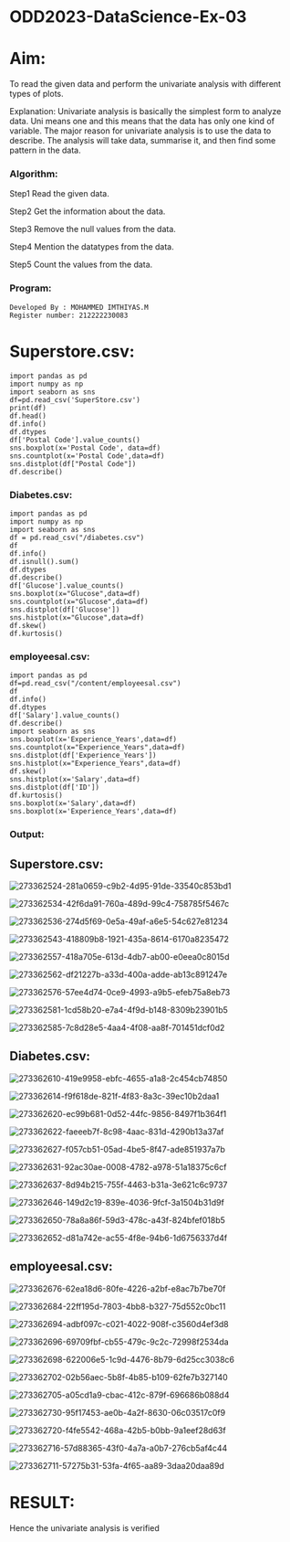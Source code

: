 # ODD2023-DataScience-Ex-03
# Aim:
To read the given data and perform the univariate analysis with different types of plots.

Explanation: Univariate analysis is basically the simplest form to analyze data. Uni means one and this means that the data has only one kind of variable. The major reason for univariate analysis is to use the data to describe. The analysis will take data, summarise it, and then find some pattern in the data.

### Algorithm:
Step1 Read the given data.

Step2 Get the information about the data.

Step3 Remove the null values from the data.

Step4 Mention the datatypes from the data.

Step5 Count the values from the data.

###  Program:
```
Developed By : MOHAMMED IMTHIYAS.M
Register number: 212222230083
```
# Superstore.csv:
```
import pandas as pd
import numpy as np
import seaborn as sns
df=pd.read_csv('SuperStore.csv')
print(df)
df.head()
df.info()
df.dtypes
df['Postal Code'].value_counts()
sns.boxplot(x='Postal Code', data=df)
sns.countplot(x='Postal Code',data=df)
sns.distplot(df["Postal Code"])
df.describe()
```
### Diabetes.csv:
```
import pandas as pd
import numpy as np
import seaborn as sns
df = pd.read_csv("/diabetes.csv")
df
df.info()
df.isnull().sum()
df.dtypes
df.describe()
df['Glucose'].value_counts()
sns.boxplot(x="Glucose",data=df)
sns.countplot(x="Glucose",data=df)
sns.distplot(df['Glucose'])
sns.histplot(x="Glucose",data=df)
df.skew()
df.kurtosis()
```
### employeesal.csv:
```
import pandas as pd
df=pd.read_csv("/content/employeesal.csv")
df
df.info()
df.dtypes
df['Salary'].value_counts()
df.describe()
import seaborn as sns
sns.boxplot(x='Experience_Years',data=df)
sns.countplot(x="Experience_Years",data=df)
sns.distplot(df['Experience_Years'])
sns.histplot(x="Experience_Years",data=df)
df.skew()
sns.histplot(x='Salary',data=df)
sns.distplot(df['ID'])
df.kurtosis()
sns.boxplot(x='Salary',data=df)
sns.boxplot(x='Experience_Years',data=df)
```
### Output:
## Superstore.csv:




![273362524-281a0659-c9b2-4d95-91de-33540c853bd1](https://github.com/imthiyas19/ODD2023-DataScience-Ex-03/assets/120353416/f68f6abb-d614-4ac2-87b3-71db4d43e2b8)



![273362534-42f6da91-760a-489d-99c4-758785f5467c](https://github.com/imthiyas19/ODD2023-DataScience-Ex-03/assets/120353416/64aefaf8-8202-41cc-93d6-e9402089992c)

![273362536-274d5f69-0e5a-49af-a6e5-54c627e81234](https://github.com/imthiyas19/ODD2023-DataScience-Ex-03/assets/120353416/aa8e2098-0abd-4308-b7c6-faf39a4d21dc)






![273362543-418809b8-1921-435a-8614-6170a8235472](https://github.com/imthiyas19/ODD2023-DataScience-Ex-03/assets/120353416/31d9a8b4-36d9-4d5c-ad04-1289978c2e0d)


![273362557-418a705e-613d-4db7-ab00-e0eea0c8015d](https://github.com/imthiyas19/ODD2023-DataScience-Ex-03/assets/120353416/a2c95e20-55bc-4727-b60b-d33a55694b0c)



![273362562-df21227b-a33d-400a-adde-ab13c891247e](https://github.com/imthiyas19/ODD2023-DataScience-Ex-03/assets/120353416/c2b52cad-71b6-4989-98e3-f88f847a109c)


![273362576-57ee4d74-0ce9-4993-a9b5-efeb75a8eb73](https://github.com/imthiyas19/ODD2023-DataScience-Ex-03/assets/120353416/ff467f26-05e6-4474-a931-4865de097d13)

![273362581-1cd58b20-e7a4-4f9d-b148-8309b23901b5](https://github.com/imthiyas19/ODD2023-DataScience-Ex-03/assets/120353416/f23ea6e1-46f9-4308-a73f-65f022f46c05)



![273362585-7c8d28e5-4aa4-4f08-aa8f-701451dcf0d2](https://github.com/imthiyas19/ODD2023-DataScience-Ex-03/assets/120353416/b1f8537e-7a25-49bc-9685-3eb927551972)

## Diabetes.csv:



![273362610-419e9958-ebfc-4655-a1a8-2c454cb74850](https://github.com/imthiyas19/ODD2023-DataScience-Ex-03/assets/120353416/ccc49495-ec37-46ff-9fca-f23e542c2961)


![273362614-f9f618de-821f-4f83-8a3c-39ec10b2daa1](https://github.com/imthiyas19/ODD2023-DataScience-Ex-03/assets/120353416/744c6e3e-37a7-47d0-aca2-398d5a721422)


![273362620-ec99b681-0d52-44fc-9856-8497f1b364f1](https://github.com/imthiyas19/ODD2023-DataScience-Ex-03/assets/120353416/e210d56a-3792-4d2f-91a8-6cc15b31dd89)


![273362622-faeeeb7f-8c98-4aac-831d-4290b13a37af](https://github.com/imthiyas19/ODD2023-DataScience-Ex-03/assets/120353416/7d3ddb09-234d-4aab-a98b-6d4c1fd10560)

![273362627-f057cb51-05ad-4be5-8f47-ade851937a7b](https://github.com/imthiyas19/ODD2023-DataScience-Ex-03/assets/120353416/cec847b6-0f8d-4287-b83e-8c682dd72b7e)



![273362631-92ac30ae-0008-4782-a978-51a18375c6cf](https://github.com/imthiyas19/ODD2023-DataScience-Ex-03/assets/120353416/146a8f97-9fed-4d5c-ade5-8d790e2184bb)

![273362637-8d94b215-755f-4463-b31a-3e621c6c9737](https://github.com/imthiyas19/ODD2023-DataScience-Ex-03/assets/120353416/b643a9a6-a360-4298-8e98-38f4287bb6b4)


![273362646-149d2c19-839e-4036-9fcf-3a1504b31d9f](https://github.com/imthiyas19/ODD2023-DataScience-Ex-03/assets/120353416/fc1a37f2-a2be-479d-ab5e-51f3f611eabd)




![273362650-78a8a86f-59d3-478c-a43f-824bfef018b5](https://github.com/imthiyas19/ODD2023-DataScience-Ex-03/assets/120353416/1a2a1329-af74-4d78-b036-6983529354b1)



![273362652-d81a742e-ac55-4f8e-94b6-1d6756337d4f](https://github.com/imthiyas19/ODD2023-DataScience-Ex-03/assets/120353416/2edba393-f716-466c-81b7-6a4b57246c65)

## employeesal.csv:



![273362676-62ea18d6-80fe-4226-a2bf-e8ac7b7be70f](https://github.com/imthiyas19/ODD2023-DataScience-Ex-03/assets/120353416/169dce7e-48fd-498e-a9dc-10b0f9d11170)





![273362684-22ff195d-7803-4bb8-b327-75d552c0bc11](https://github.com/imthiyas19/ODD2023-DataScience-Ex-03/assets/120353416/22a8cba2-a8ac-4c3f-adc9-a86e45f8bfba)




![273362694-adbf097c-c021-4022-908f-c3560d4ef3d8](https://github.com/imthiyas19/ODD2023-DataScience-Ex-03/assets/120353416/f6a825a8-eb7c-4e9f-9403-f0c02f719303)



![273362696-69709fbf-cb55-479c-9c2c-72998f2534da](https://github.com/imthiyas19/ODD2023-DataScience-Ex-03/assets/120353416/07b387cc-fec2-4c56-b67c-21accc6a5fac)



![273362698-622006e5-1c9d-4476-8b79-6d25cc3038c6](https://github.com/imthiyas19/ODD2023-DataScience-Ex-03/assets/120353416/42d865ab-3ddc-4dac-9f92-aeec84c621e4)




![273362702-02b56aec-5b8f-4b85-b109-62fe7b327140](https://github.com/imthiyas19/ODD2023-DataScience-Ex-03/assets/120353416/8376bfdb-1741-4f4b-a2e0-b6bfbd9d47cc)




![273362705-a05cd1a9-cbac-412c-879f-696686b088d4](https://github.com/imthiyas19/ODD2023-DataScience-Ex-03/assets/120353416/1c759bd9-bcfd-45f1-a5fc-a974ba0e9530)


![273362730-95f17453-ae0b-4a2f-8630-06c03517c0f9](https://github.com/imthiyas19/ODD2023-DataScience-Ex-03/assets/120353416/9e0dc11a-9c31-4be9-90b1-34293738cdb3)


![273362720-f4fe5542-468a-42b5-b0bb-9a1eef28d63f](https://github.com/imthiyas19/ODD2023-DataScience-Ex-03/assets/120353416/73933f7d-e142-4308-9324-ec13e236385c)



![273362716-57d88365-43f0-4a7a-a0b7-276cb5af4c44](https://github.com/imthiyas19/ODD2023-DataScience-Ex-03/assets/120353416/49f953da-ef0c-4708-a689-6f4eb82b9d5c)



![273362711-57275b31-53fa-4f65-aa89-3daa20daa89d](https://github.com/imthiyas19/ODD2023-DataScience-Ex-03/assets/120353416/90e8ed33-77b2-4b22-9962-2dbecd0c9e89)

# RESULT:

Hence the univariate analysis is verified
































